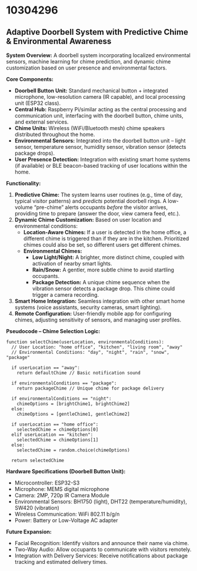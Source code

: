 # 10304296

## Adaptive Doorbell System with Predictive Chime & Environmental Awareness

**System Overview:** A doorbell system incorporating localized environmental sensors, machine learning for chime prediction, and dynamic chime customization based on user presence and environmental factors.

**Core Components:**

*   **Doorbell Button Unit:** Standard mechanical button + integrated microphone, low-resolution camera (IR capable), and local processing unit (ESP32 class).
*   **Central Hub:**  Raspberry Pi/similar acting as the central processing and communication unit, interfacing with the doorbell button, chime units, and external services.
*   **Chime Units:** Wireless (WiFi/Bluetooth mesh) chime speakers distributed throughout the home.
*   **Environmental Sensors:** Integrated into the doorbell button unit – light sensor, temperature sensor, humidity sensor, vibration sensor (detects package drops).
*   **User Presence Detection:**  Integration with existing smart home systems (if available) or BLE beacon-based tracking of user locations within the home.

**Functionality:**

1.  **Predictive Chime:** The system learns user routines (e.g., time of day, typical visitor patterns) and *predicts* potential doorbell rings.  A low-volume “pre-chime” alerts occupants *before* the visitor arrives, providing time to prepare (answer the door, view camera feed, etc.).
2.  **Dynamic Chime Customization:**  Based on user location and environmental conditions:
    *   **Location-Aware Chimes:** If a user is detected in the home office, a different chime is triggered than if they are in the kitchen.  Prioritized chimes could also be set, so different users get different chimes.
    *   **Environmental Chimes:**
        *   **Low Light/Night:**  A brighter, more distinct chime, coupled with activation of nearby smart lights.
        *   **Rain/Snow:** A gentler, more subtle chime to avoid startling occupants.
        *   **Package Detection:** A unique chime sequence when the vibration sensor detects a package drop. This chime could trigger a camera recording.
3.  **Smart Home Integration:** Seamless integration with other smart home systems (voice assistants, security cameras, smart lighting). 
4.  **Remote Configuration:** User-friendly mobile app for configuring chimes, adjusting sensitivity of sensors, and managing user profiles.

**Pseudocode – Chime Selection Logic:**

```pseudocode
function selectChime(userLocation, environmentalConditions):
  // User Location: "home office", "kitchen", "living room", "away"
  // Environmental Conditions: "day", "night", "rain", "snow", "package"

  if userLocation == "away":
    return defaultChime // Basic notification sound
  
  if environmentalConditions == "package":
    return packageChime // Unique chime for package delivery

  if environmentalConditions == "night":
    chimeOptions = [brightChime1, brightChime2]
  else:
    chimeOptions = [gentleChime1, gentleChime2]
  
  if userLocation == "home office":
    selectedChime = chimeOptions[0]
  elif userLocation == "kitchen":
    selectedChime = chimeOptions[1]
  else:
    selectedChime = random.choice(chimeOptions)

  return selectedChime
```

**Hardware Specifications (Doorbell Button Unit):**

*   Microcontroller: ESP32-S3
*   Microphone: MEMS digital microphone
*   Camera: 2MP, 720p IR Camera Module
*   Environmental Sensors: BH1750 (light), DHT22 (temperature/humidity), SW420 (vibration)
*   Wireless Communication: WiFi 802.11 b/g/n
*   Power: Battery or Low-Voltage AC adapter

**Future Expansion:**

*   Facial Recognition: Identify visitors and announce their name via chime.
*   Two-Way Audio:  Allow occupants to communicate with visitors remotely.
*   Integration with Delivery Services:  Receive notifications about package tracking and estimated delivery times.